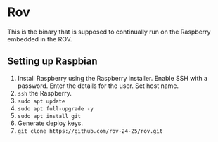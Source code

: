 # Rov

This is the binary that is supposed to continually run on the Raspberry embedded in the ROV.

## Setting up Raspbian

1. Install Raspberry using the Raspberry installer. Enable SSH with a password. Enter the details for the user. Set host name.
2. `ssh` the Raspberry.
3. `sudo apt update`
4. `sudo apt full-upgrade -y`
5. `sudo apt install git`
6. Generate deploy keys.
7. `git clone https://github.com/rov-24-25/rov.git`